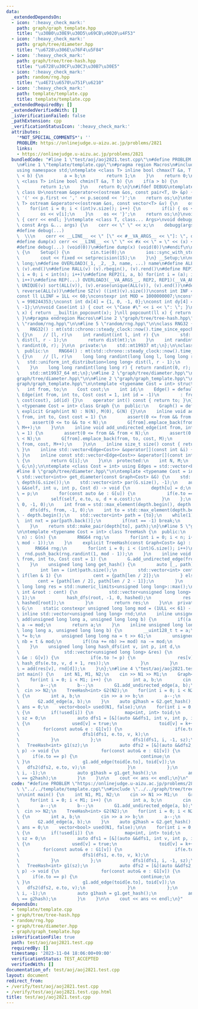 ```yaml
---
data:
  _extendedDependsOn:
  - icon: ':heavy_check_mark:'
    path: graph/graph_template.hpp
    title: "\u30B0\u30E9\u30D5\u69CB\u9020\u4F53"
  - icon: ':heavy_check_mark:'
    path: graph/tree/diameter.hpp
    title: "\u6728\u306E\u76F4\u5F84"
  - icon: ':heavy_check_mark:'
    path: graph/tree/tree-hash.hpp
    title: "\u6728\u30CF\u30C3\u30B7\u30E5"
  - icon: ':heavy_check_mark:'
    path: random/rng.hpp
    title: "\u4E71\u6570\u751F\u6210"
  - icon: ':heavy_check_mark:'
    path: template/template.cpp
    title: template/template.cpp
  _extendedRequiredBy: []
  _extendedVerifiedWith: []
  _isVerificationFailed: false
  _pathExtension: cpp
  _verificationStatusIcon: ':heavy_check_mark:'
  attributes:
    '*NOT_SPECIAL_COMMENTS*': ''
    PROBLEM: https://onlinejudge.u-aizu.ac.jp/problems/2821
    links:
    - https://onlinejudge.u-aizu.ac.jp/problems/2821
  bundledCode: "#line 1 \"test/aoj/aoj2821.test.cpp\"\n#define PROBLEM \"https://onlinejudge.u-aizu.ac.jp/problems/2821\"\
    \n#line 1 \"template/template.cpp\"\n#pragma region Macros\n#include <bits/stdc++.h>\n\
    using namespace std;\ntemplate <class T> inline bool chmax(T &a, T b) {\n    if(a\
    \ < b) {\n        a = b;\n        return 1;\n    }\n    return 0;\n}\ntemplate\
    \ <class T> inline bool chmin(T &a, T b) {\n    if(a > b) {\n        a = b;\n\
    \        return 1;\n    }\n    return 0;\n}\n#ifdef DEBUG\ntemplate <class T,\
    \ class U>\nostream &operator<<(ostream &os, const pair<T, U> &p) {\n    os <<\
    \ '(' << p.first << ',' << p.second << ')';\n    return os;\n}\ntemplate <class\
    \ T> ostream &operator<<(ostream &os, const vector<T> &v) {\n    os << '{';\n\
    \    for(int i = 0; i < (int)v.size(); i++) {\n        if(i) { os << ','; }\n\
    \        os << v[i];\n    }\n    os << '}';\n    return os;\n}\nvoid debugg()\
    \ { cerr << endl; }\ntemplate <class T, class... Args>\nvoid debugg(const T &x,\
    \ const Args &... args) {\n    cerr << \" \" << x;\n    debugg(args...);\n}\n\
    #define debug(...)                                                           \
    \  \\\n    cerr << __LINE__ << \" [\" << #__VA_ARGS__ << \"]: \", debugg(__VA_ARGS__)\n\
    #define dump(x) cerr << __LINE__ << \" \" << #x << \" = \" << (x) << endl\n#else\n\
    #define debug(...) (void(0))\n#define dump(x) (void(0))\n#endif\n\nstruct Setup\
    \ {\n    Setup() {\n        cin.tie(0);\n        ios::sync_with_stdio(false);\n\
    \        cout << fixed << setprecision(15);\n    }\n} __Setup;\n\nusing ll = long\
    \ long;\n#define OVERLOAD3(_1, _2, _3, name, ...) name\n#define ALL(v) (v).begin(),\
    \ (v).end()\n#define RALL(v) (v).rbegin(), (v).rend()\n#define REP1(i, n) for(int\
    \ i = 0; i < int(n); i++)\n#define REP2(i, a, b) for(int i = (a); i < int(b);\
    \ i++)\n#define REP(...) OVERLOAD3(__VA_ARGS__, REP2, REP1)(__VA_ARGS__)\n#define\
    \ UNIQUE(v) sort(ALL(v)), (v).erase(unique(ALL(v)), (v).end())\n#define REVERSE(v)\
    \ reverse(ALL(v))\n#define SZ(v) ((int)(v).size())\nconst int INF = 1 << 30;\n\
    const ll LLINF = 1LL << 60;\nconstexpr int MOD = 1000000007;\nconstexpr int MOD2\
    \ = 998244353;\nconst int dx[4] = {1, 0, -1, 0};\nconst int dy[4] = {0, 1, 0,\
    \ -1};\n\nvoid Case(int i) { cout << \"Case #\" << i << \": \"; }\nint popcount(int\
    \ x) { return __builtin_popcount(x); }\nll popcount(ll x) { return __builtin_popcountll(x);\
    \ }\n#pragma endregion Macros\n#line 2 \"graph/tree/tree-hash.hpp\"\n\n#line 2\
    \ \"random/rng.hpp\"\n\n#line 5 \"random/rng.hpp\"\n\nclass RNG32 {\n  public:\n\
    \    RNG32() : mt(std::chrono::steady_clock::now().time_since_epoch().count())\
    \ {}\n    // [l, r)\n    int randint(int l, int r) {\n        std::uniform_int_distribution<int>\
    \ dist(l, r - 1);\n        return dist(mt);\n    }\n    int randint(int r) { return\
    \ randint(0, r); }\n\n  private:\n    std::mt19937 mt;\n};\n\nclass RNG64 {\n\
    \  public:\n    RNG64() : mt(std::chrono::steady_clock::now().time_since_epoch().count())\
    \ {}\n    // [l, r)\n    long long randint(long long l, long long r) {\n     \
    \   std::uniform_int_distribution<long long> dist(l, r - 1);\n        return dist(mt);\n\
    \    }\n    long long randint(long long r) { return randint(0, r); }\n\n  private:\n\
    \    std::mt19937_64 mt;\n};\n#line 2 \"graph/tree/diameter.hpp\"\n\n#line 6 \"\
    graph/tree/diameter.hpp\"\n\n#line 2 \"graph/graph_template.hpp\"\n\n#line 5 \"\
    graph/graph_template.hpp\"\n\ntemplate <typename Cost = int> struct Edge {\n \
    \   int from, to;\n    Cost cost;\n    int id;\n    Edge() = default;\n    explicit\
    \ Edge(int from, int to, Cost cost = 1, int id = -1)\n        : from(from), to(to),\
    \ cost(cost), id(id) {}\n    operator int() const { return to; }\n};\n\ntemplate\
    \ <typename Cost = int> class Graph {\n  public:\n    Graph() = default;\n   \
    \ explicit Graph(int N) : N(N), M(0), G(N) {}\n\n    inline void add_directed_edge(int\
    \ from, int to, Cost cost = 1) {\n        assert(0 <= from && from < N);\n   \
    \     assert(0 <= to && to < N);\n        G[from].emplace_back(from, to, cost,\
    \ M++);\n    }\n\n    inline void add_undirected_edge(int from, int to, Cost cost\
    \ = 1) {\n        assert(0 <= from && from < N);\n        assert(0 <= to && to\
    \ < N);\n        G[from].emplace_back(from, to, cost, M);\n        G[to].emplace_back(to,\
    \ from, cost, M++);\n    }\n\n    inline size_t size() const { return G.size();\
    \ }\n    inline std::vector<Edge<Cost>> &operator[](const int &i) { return G[i];\
    \ }\n    inline const std::vector<Edge<Cost>> &operator[](const int &i) const\
    \ {\n        return G[i];\n    }\n\n  protected:\n    int N, M;\n    std::vector<std::vector<Edge<Cost>>>\
    \ G;\n};\n\ntemplate <class Cost = int> using Edges = std::vector<Edge<Cost>>;\n\
    #line 8 \"graph/tree/diameter.hpp\"\n\ntemplate <typename Cost = int>\nstd::pair<Cost,\
    \ std::vector<int>> get_diameter(const Graph<Cost> &G) {\n    std::vector<Cost>\
    \ depth(G.size());\n    std::vector<int> par(G.size(), -1);\n    auto dfs = [&](auto\
    \ &&self, int u, int p, Cost d) -> void {\n        depth[u] = d;\n        par[u]\
    \ = p;\n        for(const auto &e : G[u]) {\n            if(e.to == p) continue;\n\
    \            self(self, e.to, u, d + e.cost);\n        }\n    };\n    dfs(dfs,\
    \ 0, -1, 0);\n    int from = std::max_element(depth.begin(), depth.end()) - depth.begin();\n\
    \    dfs(dfs, from, -1, 0);\n    int to = std::max_element(depth.begin(), depth.end())\
    \ - depth.begin();\n    std::vector<int> path = {to};\n    while(1) {\n      \
    \  int nxt = par[path.back()];\n        if(nxt == -1) break;\n        path.push_back(nxt);\n\
    \    }\n    return std::make_pair(depth[to], path);\n}\n#line 5 \"graph/tree/tree-hash.hpp\"\
    \n\ntemplate <typename Cost = int> class TreeHash {\n  public:\n    explicit TreeHash(int\
    \ n) : G(n) {\n        RNG64 rng;\n        for(int i = 0; i < n; i++) rnd.push_back(rng.randint(1,\
    \ mod - 1));\n    }\n    explicit TreeHash(const Graph<Cost> &g) : G(g) {\n  \
    \      RNG64 rng;\n        for(int i = 0; i < (int)G.size(); i++)\n          \
    \  rnd.push_back(rng.randint(1, mod - 1));\n    }\n    inline void add_edge(int\
    \ from, int to, Cost cost = 1) {\n        G.add_undirected_edge(from, to, cost);\n\
    \    }\n    unsigned long long get_hash() {\n        auto [_, path] = get_diameter(G);\n\
    \        int len = (int)path.size();\n        std::vector<int> cent;\n       \
    \ if(len & 1) {\n            cent = {path[len / 2]};\n        } else {\n     \
    \       cent = {path[len / 2], path[len / 2 - 1]};\n        }\n        unsigned\
    \ long long res = std::numeric_limits<unsigned long long>::max();\n        for(const\
    \ int &root : cent) {\n            std::vector<unsigned long long> hashed(G.size(),\
    \ 1);\n            hash_dfs(root, -1, 0, hashed);\n            res = std::min(res,\
    \ hashed[root]);\n        }\n        return res;\n    }\n\n  private:\n    Graph<Cost>\
    \ G;\n    static constexpr unsigned long long mod = (1ULL << 61) - 1;\n    static\
    \ inline std::vector<unsigned long long> rnd;\n\n    inline unsigned long long\
    \ add(unsigned long long a, unsigned long long b) {\n        if((a += b) >= mod)\
    \ a -= mod;\n        return a;\n    }\n    inline unsigned long long mul(unsigned\
    \ long long a, unsigned long long b) {\n        __uint128_t t = a;\n        t\
    \ *= b;\n        unsigned long long na = t >> 61;\n        unsigned long long\
    \ nb = t & mod;\n        if((na += nb) >= mod) na -= mod;\n        return na;\n\
    \    }\n    unsigned long long hash_dfs(int v, int p, int d,\n               \
    \                 std::vector<unsigned long long> &res) {\n        for(const auto\
    \ &e : G[v]) {\n            if(e.to != p) {\n                res[v] = mul(res[v],\
    \ hash_dfs(e.to, v, d + 1, res));\n            }\n        }\n        return res[v]\
    \ = add(res[v], rnd[d]);\n    }\n};\n#line 4 \"test/aoj/aoj2821.test.cpp\"\n\n\
    int main() {\n    int N1, M1, N2;\n    cin >> N1 >> M1;\n    Graph<int> G1(N1);\n\
    \    for(int i = 0; i < M1; i++) {\n        int a, b;\n        cin >> a >> b;\n\
    \        a--;\n        b--;\n        G1.add_undirected_edge(a, b);\n    }\n  \
    \  cin >> N2;\n    TreeHash<int> G2(N2);\n    for(int i = 0; i < N2 - 1; i++)\
    \ {\n        int a, b;\n        cin >> a >> b;\n        a--;\n        b--;\n \
    \       G2.add_edge(a, b);\n    }\n    auto g2hash = G2.get_hash();\n\n    int\
    \ ans = 0;\n    vector<bool> used(N1, false);\n\n    for(int i = 0; i < N1; i++)\
    \ {\n        if(!used[i]) {\n            map<int, int> toid;\n            int\
    \ sz = 0;\n            auto dfs1 = [&](auto &&dfs1, int v, int p, int &k) -> void\
    \ {\n                used[v] = true;\n                toid[v] = k++;\n       \
    \         for(const auto& e : G1[v]) {\n                    if(e.to != p) {\n\
    \                        dfs1(dfs1, e.to, v, k);\n                    }\n    \
    \            }\n            };\n            dfs1(dfs1, i, -1, sz);\n         \
    \   TreeHash<int> g1(sz);\n            auto dfs2 = [&](auto &&dfs2, int v, int\
    \ p) -> void {\n                for(const auto& e : G1[v]) {\n               \
    \     if(e.to == p) {\n                        continue;\n                   \
    \ }\n                    g1.add_edge(toid[e.to], toid[v]);\n                 \
    \   dfs2(dfs2, e.to, v);\n                }\n            };\n            dfs2(dfs2,\
    \ i, -1);\n            auto g1hash = g1.get_hash();\n            ans += (g1hash\
    \ == g2hash);\n        }\n    }\n\n    cout << ans << endl;\n}\n"
  code: "#define PROBLEM \"https://onlinejudge.u-aizu.ac.jp/problems/2821\"\n#include\
    \ \"../../template/template.cpp\"\n#include \"../../graph/tree/tree-hash.hpp\"\
    \n\nint main() {\n    int N1, M1, N2;\n    cin >> N1 >> M1;\n    Graph<int> G1(N1);\n\
    \    for(int i = 0; i < M1; i++) {\n        int a, b;\n        cin >> a >> b;\n\
    \        a--;\n        b--;\n        G1.add_undirected_edge(a, b);\n    }\n  \
    \  cin >> N2;\n    TreeHash<int> G2(N2);\n    for(int i = 0; i < N2 - 1; i++)\
    \ {\n        int a, b;\n        cin >> a >> b;\n        a--;\n        b--;\n \
    \       G2.add_edge(a, b);\n    }\n    auto g2hash = G2.get_hash();\n\n    int\
    \ ans = 0;\n    vector<bool> used(N1, false);\n\n    for(int i = 0; i < N1; i++)\
    \ {\n        if(!used[i]) {\n            map<int, int> toid;\n            int\
    \ sz = 0;\n            auto dfs1 = [&](auto &&dfs1, int v, int p, int &k) -> void\
    \ {\n                used[v] = true;\n                toid[v] = k++;\n       \
    \         for(const auto& e : G1[v]) {\n                    if(e.to != p) {\n\
    \                        dfs1(dfs1, e.to, v, k);\n                    }\n    \
    \            }\n            };\n            dfs1(dfs1, i, -1, sz);\n         \
    \   TreeHash<int> g1(sz);\n            auto dfs2 = [&](auto &&dfs2, int v, int\
    \ p) -> void {\n                for(const auto& e : G1[v]) {\n               \
    \     if(e.to == p) {\n                        continue;\n                   \
    \ }\n                    g1.add_edge(toid[e.to], toid[v]);\n                 \
    \   dfs2(dfs2, e.to, v);\n                }\n            };\n            dfs2(dfs2,\
    \ i, -1);\n            auto g1hash = g1.get_hash();\n            ans += (g1hash\
    \ == g2hash);\n        }\n    }\n\n    cout << ans << endl;\n}"
  dependsOn:
  - template/template.cpp
  - graph/tree/tree-hash.hpp
  - random/rng.hpp
  - graph/tree/diameter.hpp
  - graph/graph_template.hpp
  isVerificationFile: true
  path: test/aoj/aoj2821.test.cpp
  requiredBy: []
  timestamp: '2023-11-04 18:06:00+09:00'
  verificationStatus: TEST_ACCEPTED
  verifiedWith: []
documentation_of: test/aoj/aoj2821.test.cpp
layout: document
redirect_from:
- /verify/test/aoj/aoj2821.test.cpp
- /verify/test/aoj/aoj2821.test.cpp.html
title: test/aoj/aoj2821.test.cpp
---
```

